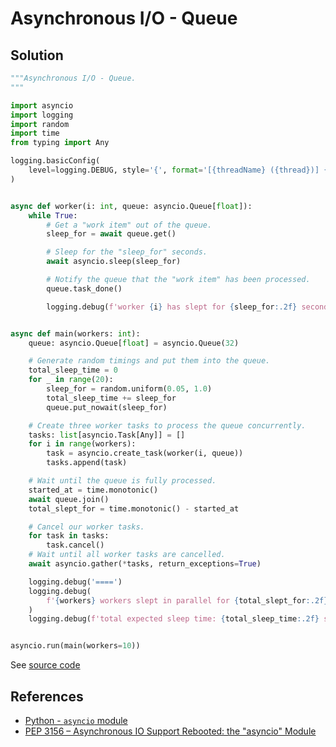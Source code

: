 # Asynchronous I/O - Queue

## Solution

```python
"""Asynchronous I/O - Queue.
"""

import asyncio
import logging
import random
import time
from typing import Any

logging.basicConfig(
    level=logging.DEBUG, style='{', format='[{threadName} ({thread})] {message}'
)


async def worker(i: int, queue: asyncio.Queue[float]):
    while True:
        # Get a "work item" out of the queue.
        sleep_for = await queue.get()

        # Sleep for the "sleep_for" seconds.
        await asyncio.sleep(sleep_for)

        # Notify the queue that the "work item" has been processed.
        queue.task_done()

        logging.debug(f'worker {i} has slept for {sleep_for:.2f} seconds')


async def main(workers: int):
    queue: asyncio.Queue[float] = asyncio.Queue(32)

    # Generate random timings and put them into the queue.
    total_sleep_time = 0
    for _ in range(20):
        sleep_for = random.uniform(0.05, 1.0)
        total_sleep_time += sleep_for
        queue.put_nowait(sleep_for)

    # Create three worker tasks to process the queue concurrently.
    tasks: list[asyncio.Task[Any]] = []
    for i in range(workers):
        task = asyncio.create_task(worker(i, queue))
        tasks.append(task)

    # Wait until the queue is fully processed.
    started_at = time.monotonic()
    await queue.join()
    total_slept_for = time.monotonic() - started_at

    # Cancel our worker tasks.
    for task in tasks:
        task.cancel()
    # Wait until all worker tasks are cancelled.
    await asyncio.gather(*tasks, return_exceptions=True)

    logging.debug('====')
    logging.debug(
        f'{workers} workers slept in parallel for {total_slept_for:.2f} seconds'
    )
    logging.debug(f'total expected sleep time: {total_sleep_time:.2f} seconds')


asyncio.run(main(workers=10))
```

See [source code](https://github.com/leven-cn/python-cookbook/blob/main/examples/core/asyncio_queue.py)

## References

- [Python - `asyncio` module](https://docs.python.org/3/library/asyncio.html)
- [PEP 3156 – Asynchronous IO Support Rebooted: the "asyncio" Module](https://peps.python.org/pep-3156/)

